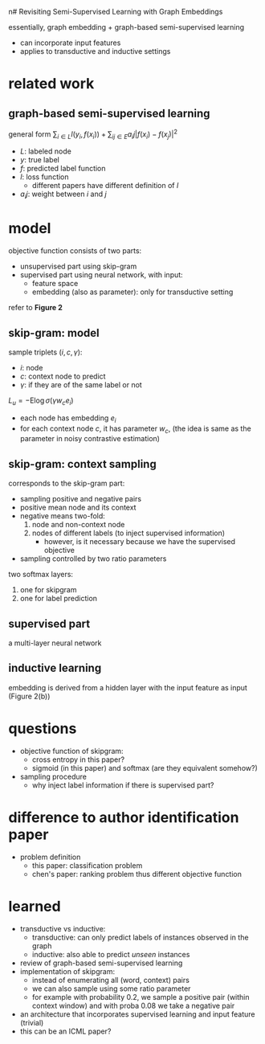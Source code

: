 n# Revisiting Semi-Supervised Learning with Graph Embeddings

essentially, graph embedding + graph-based semi-supervised learning

- can incorporate input features
- applies to transductive and inductive settings

# related work

## graph-based semi-supervised learning

general form $`\sum_{i \in L} l(y_i, f(x_i)) + \sum_{ij \in E} a_ij |f(x_i) - f(x_j)|^2`$

- $`L`$: labeled node
- $`y`$: true label
- $`f`$: predicted label function
- $`l`$: loss function
  - different papers have different definition of $`l`$
- $`a_ij`$: weight between $`i`$ and $`j`$

# model

objective function consists of two parts:

- unsupervised part using skip-gram
- supervised part using neural network, with input:
  - feature space
  - embedding (also as parameter): only for transductive setting

refer to **Figure 2**

## skip-gram: model

sample triplets $`(i, c, \gamma)`$:

- $`i`$: node
- $`c`$: context node to predict
- $`\gamma`$: if they are of the same label or not

$`L_u=-\text{E} \log \sigma(\gamma w_c e_i)`$

- each node has embedding $`e_i`$
- for each context node $`c`$, it has parameter $`w_c`$, (the idea is same as the parameter in noisy contrastive estimation)

## skip-gram: context sampling

corresponds to the skip-gram part:

- sampling positive and negative pairs
- positive mean node and its context
- negative means two-fold:
  1. node and non-context node
  2. nodes of different labels (to inject supervised information)
     - however, is it necessary because we have the supervised objective
- sampling controlled by two ratio parameters

two softmax layers:

1. one for skipgram
2. one for label prediction

## supervised part

a multi-layer neural network


## inductive learning

embedding is derived from a hidden layer with the input feature as input (Figure 2(b))


# questions

- objective function of skipgram: 
  - cross entropy in this paper?
  - sigmoid (in this paper) and softmax (are they equivalent somehow?)
- sampling procedure
  - why inject label information if there is supervised part?

# difference to author identification paper

- problem definition
  - this paper: classification problem
  - chen's paper: ranking problem thus different objective function


# learned

- transductive vs inductive:
  - transductive: can only predict labels of instances observed in the graph
  - inductive: also able to predict *unseen* instances
- review of graph-based semi-supervised learning
- implementation of skipgram:
  - instead of enumerating all (word, context) pairs
  - we can also sample using some ratio parameter
  - for example with probability 0.2, we sample a positive pair (within context window) and with proba 0.08 we take a negative pair
- an architecture that incorporates supervised learning and input feature (trivial)
- this can be an ICML paper?